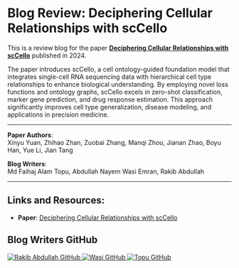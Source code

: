 # Blog Review: Deciphering Cellular Relationships with scCello

This is a review blog for the paper [**Deciphering Cellular Relationships with scCello**](https://openreview.net/forum?id=aeYNVtTo7o) published in 2024.

The paper introduces scCello, a cell ontology-guided foundation model that integrates single-cell RNA sequencing data with hierarchical cell type relationships to enhance biological understanding. By employing novel loss functions and ontology graphs, scCello excels in zero-shot classification, marker gene prediction, and drug response estimation. This approach significantly improves cell type generalization, disease modeling, and applications in precision medicine.

---

**Paper Authors**:  
Xinyu Yuan, Zhihao Zhan, Zuobai Zhang, Manqi Zhou, Jianan Zhao, Boyu Han, Yue Li, Jian Tang

**Blog Writers**:  
Md Faihaj Alam Topu, Abdullah Nayem Wasi Emran, Rakib Abdullah

---

## Links and Resources:
- **Paper**: [Deciphering Cellular Relationships with scCello](https://openreview.net/forum?id=aeYNVtTo7o)

## Blog Writers GitHub
<p>
  <a href="https://github.com/Rakib047">
    <img src="https://img.shields.io/badge/-Rakib%20Abdullah-black?style=flat-square&logo=github&logoColor=white" alt="Rakib Abdullah GitHub">
  </a>
  <a href="https://github.com/Nayem9274">
    <img src="https://img.shields.io/badge/-Wasi-black?style=flat-square&logo=github&logoColor=white" alt="Wasi GitHub">
  </a>
  <a href="#">
    <img src="https://img.shields.io/badge/-Topu-black?style=flat-square&logo=github&logoColor=white" alt="Topu GitHub">
  </a>
</p>


